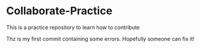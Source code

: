 # Collaborate-Practice
This is a practice repository to learn how to contribute

Thz is my first commit containing some errors. Hopefully someone can fix it!
